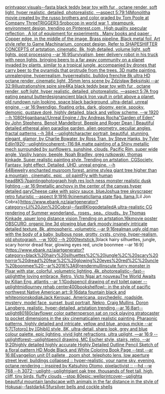 [print](https://www.ebank.nz/aiartgenerator?category=print)[vapor,](https://www.ebank.nz/aiartgenerator?category=vapor%2C)[visuals](https://www.ebank.nz/aiartgenerator?category=visuals)[--fast](https://www.ebank.nz/aiartgenerator?category=--fast)[a black teddy bear toy with fur , octane render, soft light, hyper realistic, detailed, photorealistic, —aspect 5:7](https://www.ebank.nz/aiartgenerator?category=a%20black%20teddy%20bear%20toy%20with%20fur%20%2C%20octane%20render%2C%20soft%20light%2C%20hyper%20realistic%2C%20detailed%2C%20photorealistic%2C%20%E2%80%94aspect%205%3A7)[9:14](https://www.ebank.nz/aiartgenerator?category=9%3A14)[Monolith](https://www.ebank.nz/aiartgenerator?category=Monolith)[a movie created by the russo brothers and color graded by Tom Poole at Company Three](https://www.ebank.nz/aiartgenerator?category=a%20movie%20created%20by%20the%20russo%20brothers%20and%20color%20graded%20by%20Tom%20Poole%20at%20Company%20Three)[TRIGGER](https://www.ebank.nz/aiartgenerator?category=TRIGGER)[3:5](https://www.ebank.nz/aiartgenerator?category=3%3A5)[robocop in world war 1, steampunk, environment design, trending on Pinterest.com , High quality specular reflection , A lot of equipment for experiments , Many books and paper , Copper edge, in the middle of the image, Brass pipeline, Black metal foil, Art style refer to Game Machinarium. concept design, Refer to SHAPESHIFTER CONCEPTS of artstation, cinematic, 8k, high detailed, volume light, soft lights, post processing --ar 16:9](https://www.ebank.nz/aiartgenerator?category=robocop%20in%20world%20war%201%2C%20steampunk%2C%20environment%20design%2C%20trending%20on%20Pinterest.com%20%2C%20High%20quality%20specular%20reflection%20%2C%20A%20lot%20of%20equipment%20for%20experiments%20%2C%20Many%20books%20and%20paper%20%2C%20Copper%20edge%2C%20in%20the%20middle%20of%20the%20image%2C%20Brass%20pipeline%2C%20Black%20metal%20foil%2C%20Art%20style%20refer%20to%20Game%20Machinarium.%20concept%20design%2C%20Refer%20to%20SHAPESHIFTER%20CONCEPTS%20of%20artstation%2C%20cinematic%2C%208k%2C%20high%20detailed%2C%20volume%20light%2C%20soft%20lights%2C%20post%20processing%20--ar%2016%3A9)[Survivalism, beer delivery robot  in his truck with neon lights, bringing beers to a far away community on a planet invaded by plants, similar to a tropical jungle, accompanied by drones that carry beer to the pyramids that protrude from the trees.  3D matte painting, unrealengine, hyperrealism, hyperrealistic, bulldog frenchie  8k ultra HD octane render,  cinematic light, 35mm lens  scene by Zdzisław Beksiński --ar 32:9](https://www.ebank.nz/aiartgenerator?category=Survivalism%2C%20beer%20delivery%20robot%20%20in%20his%20truck%20with%20neon%20lights%2C%20bringing%20beers%20to%20a%20far%20away%20community%20on%20a%20planet%20invaded%20by%20plants%2C%20similar%20to%20a%20tropical%20jungle%2C%20accompanied%20by%20drones%20that%20carry%20beer%20to%20the%20pyramids%20that%20protrude%20from%20the%20trees.%20%203D%20matte%20painting%2C%20unrealengine%2C%20hyperrealism%2C%20hyperrealistic%2C%20bulldog%20frenchie%20%208k%20ultra%20HD%20octane%20render%2C%20%20cinematic%20light%2C%2035mm%20lens%20%20scene%20by%20Zdzis%C5%82aw%20Beksi%C5%84ski%20--ar%2032%3A9)[illustration](https://www.ebank.nz/aiartgenerator?category=illustration)[shire spire sire](https://www.ebank.nz/aiartgenerator?category=shire%20spire%20sire)[4K](https://www.ebank.nz/aiartgenerator?category=4K)[a black teddy bear toy with fur , octane render, soft light, hyper realistic, detailed, photorealistic, —aspect 5:7](https://www.ebank.nz/aiartgenerator?category=a%20black%20teddy%20bear%20toy%20with%20fur%20%2C%20octane%20render%2C%20soft%20light%2C%20hyper%20realistic%2C%20detailed%2C%20photorealistic%2C%20%E2%80%94aspect%205%3A7)[A frog eating peanut butter](https://www.ebank.nz/aiartgenerator?category=A%20frog%20eating%20peanut%20butter)[design](https://www.ebank.nz/aiartgenerator?category=design)[ancient black Iron vault in orbit above a planet, old rundown ruin looking, space black background, ultra-detail, unreal engine, --ar 16:9](https://www.ebank.nz/aiartgenerator?category=ancient%20black%20Iron%20vault%20in%20orbit%20above%20a%20planet%2C%20old%20rundown%20ruin%20looking%2C%20space%20black%20background%2C%20ultra-detail%2C%20unreal%20engine%2C%20--ar%2016%3A9)[wendigo, floating orbs, dark, gloomy, eerie, spooky, demonic, gustave doré, highly detailed, black and yellow scheme, --w 1920 --h 1080](https://www.ebank.nz/aiartgenerator?category=wendigo%2C%20floating%20orbs%2C%20dark%2C%20gloomy%2C%20eerie%2C%20spooky%2C%20demonic%2C%20gustave%20dor%C3%A9%2C%20highly%20detailed%2C%20black%20and%20yellow%20scheme%2C%20--w%201920%20--h%201080)[Higanbana//Unreal Engine / /by Andreas Rocha](https://www.ebank.nz/aiartgenerator?category=Higanbana//Unreal%20Engine%20/%20/by%20Andreas%20Rocha)["Garden of Eden" by John Stephens, Benoit Mandelbrot, Beeple and Roger Dean | Beautiful detailed ethereal alien paradise garden, alien geometry, peculiar angles, fractal patterns --h 384 --uplight](https://www.ebank.nz/aiartgenerator?category=%22Garden%20of%20Eden%22%20by%20John%20Stephens%2C%20Benoit%20Mandelbrot%2C%20Beeple%20and%20Roger%20Dean%20%7C%20Beautiful%20detailed%20ethereal%20alien%20paradise%20garden%2C%20alien%20geometry%2C%20peculiar%20angles%2C%20fractal%20patterns%20--h%20384%20--uplight)[character portrait, beautiful, stunning, elegant, glamor, by Charlie Bowater, by Ross Tran, by Steve Hanks, by Tyler Edlin](https://www.ebank.nz/aiartgenerator?category=character%20portrait%2C%20beautiful%2C%20stunning%2C%20elegant%2C%20glamor%2C%20by%20Charlie%20Bowater%2C%20by%20Ross%20Tran%2C%20by%20Steve%20Hanks%2C%20by%20Tyler%20Edlin)[1920](https://www.ebank.nz/aiartgenerator?category=1920)[--uplight](https://www.ebank.nz/aiartgenerator?category=--uplight)[incoherent:-1](https://www.ebank.nz/aiartgenerator?category=incoherent%3A-1)[16:9](https://www.ebank.nz/aiartgenerator?category=16%3A9)[A matte painting of a Shiny metallic mech surrounded by sunflowers, sunshine, clouds, Pacific Rim, super wide angle, Vasiliy Ivanov, beeple, Noah Bradley, greg rutkowski, thomas kinkade,  Super realistic painting style, Trending on artstation, CGSociety, Fantasy, light effect, Detailed, UHD, unreal engine. --h 448](https://www.ebank.nz/aiartgenerator?category=A%20matte%20painting%20of%20a%20Shiny%20metallic%20mech%20surrounded%20by%20sunflowers%2C%20sunshine%2C%20clouds%2C%20Pacific%20Rim%2C%20super%20wide%20angle%2C%20Vasiliy%20Ivanov%2C%20beeple%2C%20Noah%20Bradley%2C%20greg%20rutkowski%2C%20thomas%20kinkade%2C%20%20Super%20realistic%20painting%20style%2C%20Trending%20on%20artstation%2C%20CGSociety%2C%20Fantasy%2C%20light%20effect%2C%20Detailed%2C%20UHD%2C%20unreal%20engine.%20--h%20448)[jewelry,](https://www.ebank.nz/aiartgenerator?category=jewelry%2C)[enchanted musroom forest. anime style](https://www.ebank.nz/aiartgenerator?category=enchanted%20musroom%20forest.%20anime%20style)[a giant tree higher than a mountain , cinematic, epic , oil paint](https://www.ebank.nz/aiartgenerator?category=a%20giant%20tree%20higher%20than%20a%20mountain%20%2C%20cinematic%2C%20epic%20%2C%20oil%20paint)[Fly with human head](https://www.ebank.nz/aiartgenerator?category=Fly%20with%20human%20head)[8K](https://www.ebank.nz/aiartgenerator?category=8K)[5:7](https://www.ebank.nz/aiartgenerator?category=5%3A7)[painting](https://www.ebank.nz/aiartgenerator?category=painting)[photograph high res loch ness monster realistic dusk lighting --ar 16:9](https://www.ebank.nz/aiartgenerator?category=photograph%20high%20res%20loch%20ness%20monster%20realistic%20dusk%20lighting%20--ar%2016%3A9)[metallic  anchovy in the center of the canvas,hyper detailed,gary](https://www.ebank.nz/aiartgenerator?category=metallic%20%20anchovy%20in%20the%20center%20of%20the%20canvas%2Chyper%20detailed%2Cgary)[Cheese cake with spicy sauce, blue](https://www.ebank.nz/aiartgenerator?category=Cheese%20cake%20with%20spicy%20sauce%2C%20blue)[Joshua tree skyscraper retro futuristic --aspect 9:19](https://www.ebank.nz/aiartgenerator?category=Joshua%20tree%20skyscraper%20retro%20futuristic%20--aspect%209%3A19)[16:9](https://www.ebank.nz/aiartgenerator?category=16%3A9)[cinematic](https://www.ebank.nz/aiartgenerator?category=cinematic)[llama state flag. llama.](https://www.ebank.nz/aiartgenerator?category=llama%20state%20flag.%20llama.)[Lil Jon Cobra](https://www.ebank.nz/aiartgenerator?category=Lil%20Jon%20Cobra)[--fast](https://www.ebank.nz/aiartgenerator?category=--fast)[8K](https://www.ebank.nz/aiartgenerator?category=8K)[logo](https://www.ebank.nz/aiartgenerator?category=logo)[detailed](https://www.ebank.nz/aiartgenerator?category=detailed)[A ultra-realistic CG rendering of Summer wonderland，roses，sea，clouds，by Thomas Kinkade ,spuer long distance vision,Trending on artstation.16k](https://www.ebank.nz/aiartgenerator?category=A%20ultra-realistic%20CG%20rendering%20of%20Summer%20wonderland%EF%BC%8Croses%EF%BC%8Csea%EF%BC%8Cclouds%EF%BC%8Cby%20Thomas%20Kinkade%20%2Cspuer%20long%20distance%20vision%2CTrending%20on%20artstation.16k)[movie poster OBSCURO, organic line 3d glowing blue dark moody insanely intricate detailed texture, 8k, atmospheric, volumetric --ar 9:16](https://www.ebank.nz/aiartgenerator?category=movie%20poster%20OBSCURO%2C%20organic%20line%203d%20glowing%20blue%20dark%20moody%20insanely%20intricate%20detailed%20texture%2C%208k%2C%20atmospheric%2C%20volumetric%20--ar%209%3A16)[realm](https://www.ebank.nz/aiartgenerator?category=realm)[an ugly old man with the body of a baby, bulbous nose, grotty, cysts, crying, hyper-realism, old photograph, --w 1000 --h 2000](https://www.ebank.nz/aiartgenerator?category=an%20ugly%20old%20man%20with%20the%20body%20of%20a%20baby%2C%20bulbous%20nose%2C%20grotty%2C%20cysts%2C%20crying%2C%20hyper-realism%2C%20old%20photograph%2C%20--w%201000%20--h%202000)[text](https://www.ebank.nz/aiartgenerator?category=text)[stick.](https://www.ebank.nz/aiartgenerator?category=stick.)[black hairy silhuettes, jungle, scary horror dread fear, glowing eyes red, uncle boonmee --ar 16:9](https://www.ebank.nz/aiartgenerator?category=black%20hairy%20silhuettes%2C%20jungle%2C%20scary%20horror%20dread%20fear%2C%20glowing%20eyes%20red%2C%20uncle%20boonmee%20--ar%2016%3A9)[render](https://www.ebank.nz/aiartgenerator?category=render)[mullins](https://www.ebank.nz/aiartgenerator?category=mullins)[cute furry monster in Pixar with star, colorful, volumetric lighting, 4k, photorealistic](https://www.ebank.nz/aiartgenerator?category=cute%20furry%20monster%20in%20Pixar%20with%20star%2C%20colorful%2C%20volumetric%20lighting%2C%204k%2C%20photorealistic)[--fast](https://www.ebank.nz/aiartgenerator?category=--fast)[--uplight](https://www.ebank.nz/aiartgenerator?category=--uplight)[the loving embrace, Retro, Victo Ngai art nouveau](https://www.ebank.nz/aiartgenerator?category=the%20loving%20embrace%2C%20Retro%2C%20Victo%20Ngai%20art%20nouveau)[The World Awaits by Kilian Eng, atlantis --ar 1:1](https://www.ebank.nz/aiartgenerator?category=The%20World%20Awaits%20by%20Kilian%20Eng%2C%20atlantis%20--ar%201%3A1)[Gods](https://www.ebank.nz/aiartgenerator?category=Gods)[pencil drawing of evil toilet paper --uplight](https://www.ebank.nz/aiartgenerator?category=pencil%20drawing%20of%20evil%20toilet%20paper%20--uplight)[midjourney rehab center](https://www.ebank.nz/aiartgenerator?category=midjourney%20rehab%20center)[400](https://www.ebank.nz/aiartgenerator?category=400)[bookshelf](https://www.ebank.nz/aiartgenerator?category=bookshelf)[owl:: in the style of pacific northwest Native American art::](https://www.ebank.nz/aiartgenerator?category=owl%3A%3A%20in%20the%20style%20of%20pacific%20northwest%20Native%20American%20art%3A%3A)[9:16](https://www.ebank.nz/aiartgenerator?category=9%3A16)[data fountain black and white](https://www.ebank.nz/aiartgenerator?category=data%20fountain%20black%20and%20white)[onions](https://www.ebank.nz/aiartgenerator?category=onions)[kodiak](https://www.ebank.nz/aiartgenerator?category=kodiak)[Jack Kerouac, Americana, psychedelic, roadside, mystery, model face, sunset, bust portrait, Nekro, Craig Mullins, Doron Langberg,     realistic, hyper-detailed, artstation trending --ar 16:8](https://www.ebank.nz/aiartgenerator?category=Jack%20Kerouac%2C%20Americana%2C%20psychedelic%2C%20roadside%2C%20mystery%2C%20model%20face%2C%20sunset%2C%20bust%20portrait%2C%20Nekro%2C%20Craig%20Mullins%2C%20Doron%20Langberg%2C%20%20%20%20%20realistic%2C%20hyper-detailed%2C%20artstation%20trending%20--ar%2016%3A8)[art](https://www.ebank.nz/aiartgenerator?category=art)[--uplight](https://www.ebank.nz/aiartgenerator?category=--uplight)[80](https://www.ebank.nz/aiartgenerator?category=80)[180](https://www.ebank.nz/aiartgenerator?category=180)[clay](https://www.ebank.nz/aiartgenerator?category=clay)[flower color pattern](https://www.ebank.nz/aiartgenerator?category=flower%20color%20pattern)[person sat on rock playing stratocaster to pocket dimensions in the sky cinematic](https://www.ebank.nz/aiartgenerator?category=person%20sat%20on%20rock%20playing%20stratocaster%20to%20pocket%20dimensions%20in%20the%20sky%20cinematic)[alien realistic painting, Pharaonic patterns, highly detailed and intricate, yellow and blue, angus mckie --ar 5:7](https://www.ebank.nz/aiartgenerator?category=alien%20realistic%20painting%2C%20Pharaonic%20patterns%2C%20highly%20detailed%20and%20intricate%2C%20yellow%20and%20blue%2C%20angus%20mckie%20--ar%205%3A7)[[Totoro] by [Ghibli] style, 8K, ultra-detail, sharp look, grey and blue colour palette, epic lighting, vivid light refractions, ultra uplight, —ar 16:9 --uplight](https://www.ebank.nz/aiartgenerator?category=%5BTotoro%5D%20by%20%5BGhibli%5D%20style%2C%208K%2C%20ultra-detail%2C%20sharp%20look%2C%20grey%20and%20blue%20colour%20palette%2C%20epic%20lighting%2C%20vivid%20light%20refractions%2C%20ultra%20uplight%2C%20%E2%80%94ar%2016%3A9%20--uplight)[forest](https://www.ebank.nz/aiartgenerator?category=forest)[--uplight](https://www.ebank.nz/aiartgenerator?category=--uplight)[pencil drawing, MC Escher style, stairs, retro,  --ar 9:20](https://www.ebank.nz/aiartgenerator?category=pencil%20drawing%2C%20MC%20Escher%20style%2C%20stairs%2C%20retro%2C%20%20--ar%209%3A20)[highly detailed highly accurate Highly Detailed Outline Pencil Sketch of a floral pattern HD Mode Black and White Coloring Book Page  --test --ar 16:8](https://www.ebank.nz/aiartgenerator?category=highly%20detailed%20highly%20accurate%20Highly%20Detailed%20Outline%20Pencil%20Sketch%20of%20a%20floral%20pattern%20HD%20Mode%20Black%20and%20White%20Coloring%20Book%20Page%20%20--test%20--ar%2016%3A8)[Evangelion unit 01 pallete , zoom shot, telephoto lens, low aperture street level, buildings collapsed :: hyper-realistic, your name sky, evening, octane rendering :: inspired by Katsuhiro Otomo, pixelactivist :: --hd --w 768 --h 3072](https://www.ebank.nz/aiartgenerator?category=Evangelion%20unit%2001%20pallete%20%2C%20zoom%20shot%2C%20telephoto%20lens%2C%20low%20aperture%20street%20level%2C%20buildings%20collapsed%20%3A%3A%20hyper-realistic%2C%20your%20name%20sky%2C%20evening%2C%20octane%20rendering%20%3A%3A%20inspired%20by%20Katsuhiro%20Otomo%2C%20pixelactivist%20%3A%3A%20--hd%20--w%20768%20--h%203072)[--uplight](https://www.ebank.nz/aiartgenerator?category=--uplight)[--uplight](https://www.ebank.nz/aiartgenerator?category=--uplight)[giant oak tree, thousands of feet tall, high, cliff, tiny birds, fluffy clouds --stop 80](https://www.ebank.nz/aiartgenerator?category=giant%20oak%20tree%2C%20thousands%20of%20feet%20tall%2C%20high%2C%20cliff%2C%20tiny%20birds%2C%20fluffy%20clouds%20--stop%2080)[epic::](https://www.ebank.nz/aiartgenerator?category=epic%3A%3A)[well](https://www.ebank.nz/aiartgenerator?category=well)[print](https://www.ebank.nz/aiartgenerator?category=print)[cover](https://www.ebank.nz/aiartgenerator?category=cover)[--uplight](https://www.ebank.nz/aiartgenerator?category=--uplight)[a beautiful mountain landscape with animals in the far distance in the style of Hokusai](https://www.ebank.nz/aiartgenerator?category=a%20beautiful%20mountain%20landscape%20with%20animals%20in%20the%20far%20distance%20in%20the%20style%20of%20Hokusai)[--fast](https://www.ebank.nz/aiartgenerator?category=--fast)[dark](https://www.ebank.nz/aiartgenerator?category=dark)[4:5](https://www.ebank.nz/aiartgenerator?category=4%3A5)[fur](https://www.ebank.nz/aiartgenerator?category=fur)[silver bells and cockle shells](https://www.ebank.nz/aiartgenerator?category=silver%20bells%20and%20cockle%20shells)
